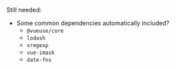 Still needed:

- Some common dependencies automatically included?
  - `@vueuse/core`
  - `lodash`
  - `xregexp`
  - `vue-imask`
  - `date-fns`
